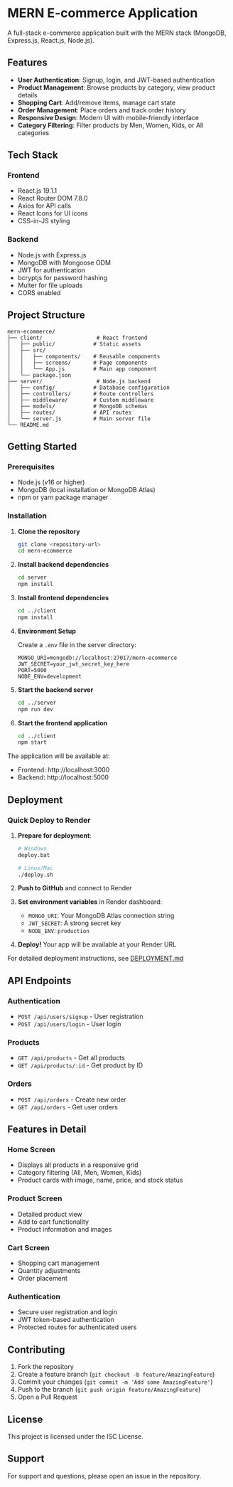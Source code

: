# MERN E-commerce Application
A full-stack e-commerce application built with the MERN stack (MongoDB, Express.js, React.js, Node.js).

## Features

- **User Authentication**: Signup, login, and JWT-based authentication
- **Product Management**: Browse products by category, view product details
- **Shopping Cart**: Add/remove items, manage cart state
- **Order Management**: Place orders and track order history
- **Responsive Design**: Modern UI with mobile-friendly interface
- **Category Filtering**: Filter products by Men, Women, Kids, or All categories

## Tech Stack

### Frontend
- React.js 19.1.1
- React Router DOM 7.8.0
- Axios for API calls
- React Icons for UI icons
- CSS-in-JS styling

### Backend
- Node.js with Express.js
- MongoDB with Mongoose ODM
- JWT for authentication
- bcryptjs for password hashing
- Multer for file uploads
- CORS enabled

## Project Structure

```
mern-ecommerce/
├── client/                 # React frontend
│   ├── public/            # Static assets
│   ├── src/
│   │   ├── components/    # Reusable components
│   │   ├── screens/       # Page components
│   │   └── App.js         # Main app component
│   └── package.json
├── server/                 # Node.js backend
│   ├── config/            # Database configuration
│   ├── controllers/       # Route controllers
│   ├── middleware/        # Custom middleware
│   ├── models/            # MongoDB schemas
│   ├── routes/            # API routes
│   └── server.js          # Main server file
└── README.md
```

## Getting Started

### Prerequisites
- Node.js (v16 or higher)
- MongoDB (local installation or MongoDB Atlas)
- npm or yarn package manager

### Installation

1. **Clone the repository**
   ```bash
   git clone <repository-url>
   cd mern-ecommerce
   ```

2. **Install backend dependencies**
   ```bash
   cd server
   npm install
   ```

3. **Install frontend dependencies**
   ```bash
   cd ../client
   npm install
   ```

4. **Environment Setup**
   
   Create a `.env` file in the server directory:
   ```env
   MONGO_URI=mongodb://localhost:27017/mern-ecommerce
   JWT_SECRET=your_jwt_secret_key_here
   PORT=5000
   NODE_ENV=development
   ```

5. **Start the backend server**
   ```bash
   cd ../server
   npm run dev
   ```

6. **Start the frontend application**
   ```bash
   cd ../client
   npm start
   ```

The application will be available at:
- Frontend: http://localhost:3000
- Backend: http://localhost:5000

## Deployment

### Quick Deploy to Render

1. **Prepare for deployment**:
   ```bash
   # Windows
   deploy.bat
   
   # Linux/Mac
   ./deploy.sh
   ```

2. **Push to GitHub** and connect to Render

3. **Set environment variables** in Render dashboard:
   - `MONGO_URI`: Your MongoDB Atlas connection string
   - `JWT_SECRET`: A strong secret key
   - `NODE_ENV`: `production`

4. **Deploy!** Your app will be available at your Render URL

For detailed deployment instructions, see [DEPLOYMENT.md](./DEPLOYMENT.md)

## API Endpoints

### Authentication
- `POST /api/users/signup` - User registration
- `POST /api/users/login` - User login

### Products
- `GET /api/products` - Get all products
- `GET /api/products/:id` - Get product by ID

### Orders
- `POST /api/orders` - Create new order
- `GET /api/orders` - Get user orders

## Features in Detail

### Home Screen
- Displays all products in a responsive grid
- Category filtering (All, Men, Women, Kids)
- Product cards with image, name, price, and stock status

### Product Screen
- Detailed product view
- Add to cart functionality
- Product information and images

### Cart Screen
- Shopping cart management
- Quantity adjustments
- Order placement

### Authentication
- Secure user registration and login
- JWT token-based authentication
- Protected routes for authenticated users

## Contributing

1. Fork the repository
2. Create a feature branch (`git checkout -b feature/AmazingFeature`)
3. Commit your changes (`git commit -m 'Add some AmazingFeature'`)
4. Push to the branch (`git push origin feature/AmazingFeature`)
5. Open a Pull Request

## License

This project is licensed under the ISC License.

## Support

For support and questions, please open an issue in the repository.
